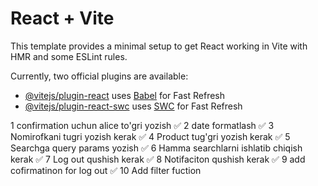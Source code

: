 # React + Vite

This template provides a minimal setup to get React working in Vite with HMR and some ESLint rules.

Currently, two official plugins are available:

- [@vitejs/plugin-react](https://github.com/vitejs/vite-plugin-react/blob/main/packages/plugin-react/README.md) uses [Babel](https://babeljs.io/) for Fast Refresh
- [@vitejs/plugin-react-swc](https://github.com/vitejs/vite-plugin-react-swc) uses [SWC](https://swc.rs/) for Fast Refresh



1 confirmation uchun alice to'gri yozish    ✅ 
2 date formatlash                           ✅
3 Nomirofkani tugri yozish kerak            ✅
4 Product tug'gri yozish kerak              ✅
5 Searchga query params yozish              ✅
6 Hamma searchlarni ishlatib chiqish kerak  ✅
7 Log out qushish kerak                     ✅
8 Notifaciton qushish kerak                 ✅
9 add cofirmatinon for log out              ✅
10 Add filter fuction      
